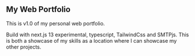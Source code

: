 ## My Web Portfolio

This is v1.0 of my personal web portfolio.

Build with next.js 13 experimental, typescript, TailwindCss and SMTPjs. This is both a showcase of my skills as a location where I can showcase my other projects.
